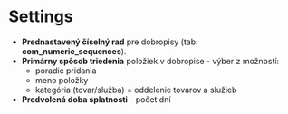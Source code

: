 # Settings

* **Prednastavený číselný rad** pre dobropisy (tab: **com_numeric_sequences**).
* **Primárny spôsob triedenia** položiek v dobropise - výber z možností:
    * poradie pridania
    * meno položky
    * kategória (tovar/služba) = oddelenie tovarov a služieb
* **Predvolená doba splatnosti** - počet dní